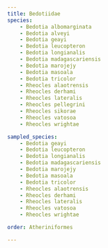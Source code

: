 ```yaml
---
title: Bedotiidae
species:
    - Bedotia albomarginata
    - Bedotia alveyi
    - Bedotia geayi
    - Bedotia leucopteron
    - Bedotia longianalis
    - Bedotia madagascariensis
    - Bedotia marojejy
    - Bedotia masoala
    - Bedotia tricolor
    - Rheocles alaotrensis
    - Rheocles derhami
    - Rheocles lateralis
    - Rheocles pellegrini
    - Rheocles sikorae
    - Rheocles vatosoa
    - Rheocles wrightae

sampled_species:
    - Bedotia geayi
    - Bedotia leucopteron
    - Bedotia longianalis
    - Bedotia madagascariensis
    - Bedotia marojejy
    - Bedotia masoala
    - Bedotia tricolor
    - Rheocles alaotrensis
    - Rheocles derhami
    - Rheocles lateralis
    - Rheocles vatosoa
    - Rheocles wrightae

order: Atheriniformes

---
```

